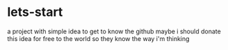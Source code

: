 # lets-start
a project with simple idea to get to know the github
maybe i should donate this idea for free to the world so they know the way i'm thinking
